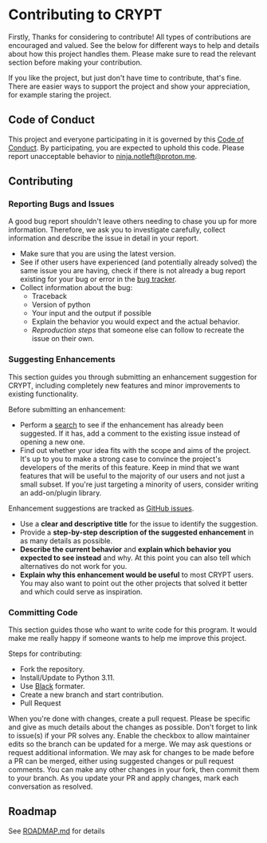 # Contributing to CRYPT

Firstly, Thanks for considering to contribute!
All types of contributions are encouraged and valued. See the below for different ways to help and details about how this project handles them. Please make sure to read the relevant section before making your contribution.

If you like the project, but just don't have time to contribute, that's fine. There are easier ways to support the project and show your appreciation, for example staring the project.

## Code of Conduct

This project and everyone participating in it is governed by this [Code of Conduct](./CODE_OF_CONDUCT.md).
By participating, you are expected to uphold this code. Please report unacceptable behavior to <ninja.notleft@proton.me>.


## Contributing

### Reporting Bugs and Issues

A good bug report shouldn't leave others needing to chase you up for more information. Therefore, we ask you to investigate carefully, collect information and describe the issue in detail in your report.

- Make sure that you are using the latest version.
- See if other users have experienced (and potentially already solved) the same issue you are having, check if there is not already a bug report existing for your bug or error in the [bug tracker](https://github.com/ninja-left/CRYPT-GUI/issues?q=label%3Abug).
- Collect information about the bug:
  - Traceback
  - Version of python
  - Your input and the output if possible
  - Explain the behavior you would expect and the actual behavior.
  - *Reproduction steps* that someone else can follow to recreate the issue on their own.

### Suggesting Enhancements

This section guides you through submitting an enhancement suggestion for CRYPT, including completely new features and minor improvements to existing functionality.

Before submitting an enhancement:
- Perform a [search](https://github.com/ninja-left/CRYPT-GUI/issues?q=label%3Aenhancement) to see if the enhancement has already been suggested. If it has, add a comment to the existing issue instead of opening a new one.
- Find out whether your idea fits with the scope and aims of the project. It's up to you to make a strong case to convince the project's developers of the merits of this feature. Keep in mind that we want features that will be useful to the majority of our users and not just a small subset. If you're just targeting a minority of users, consider writing an add-on/plugin library.

Enhancement suggestions are tracked as [GitHub issues](https://github.com/ninja-left/CRYPT-GUI/issues?q=label%3Aenhancement).
- Use a **clear and descriptive title** for the issue to identify the suggestion.
- Provide a **step-by-step description of the suggested enhancement** in as many details as possible.
- **Describe the current behavior** and **explain which behavior you expected to see instead** and why. At this point you can also tell which alternatives do not work for you.
- **Explain why this enhancement would be useful** to most CRYPT users. You may also want to point out the other projects that solved it better and which could serve as inspiration.

### Committing Code

This section guides those who want to write code for this program. It would make me really happy if someone wants to help me improve this project.

Steps for contributing:
- Fork the repository.
- Install/Update to Python 3.11.
- Use [Black](https://github.com/psf/black) formater.
- Create a new branch and start contribution.
- Pull Request

When you're done with changes, create a pull request. Please be specific and give as much details about the changes as possible. Don't forget to link to issue(s) if your PR solves any.
Enable the checkbox to allow maintainer edits so the branch can be updated for a merge. We may ask questions or request additional information.
We may ask for changes to be made before a PR can be merged, either using suggested changes or pull request comments. You can make any other changes in your fork, then commit them to your branch.
As you update your PR and apply changes, mark each conversation as resolved.

## Roadmap
See [ROADMAP.md](./ROADMAP.md) for details
